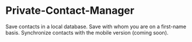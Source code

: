 # Private-Contact-Manager
Save contacts in a local database. Save with whom you are on a first-name basis.
Synchronize contacts with the mobile version (coming soon).
